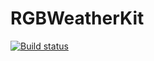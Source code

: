 # RGBWeatherKit 
[![Build status](https://build.appcenter.ms/v0.1/apps/9fb78645-88cf-48fc-97ae-7fc2297692d8/branches/iOS/badge)](https://appcenter.ms)
